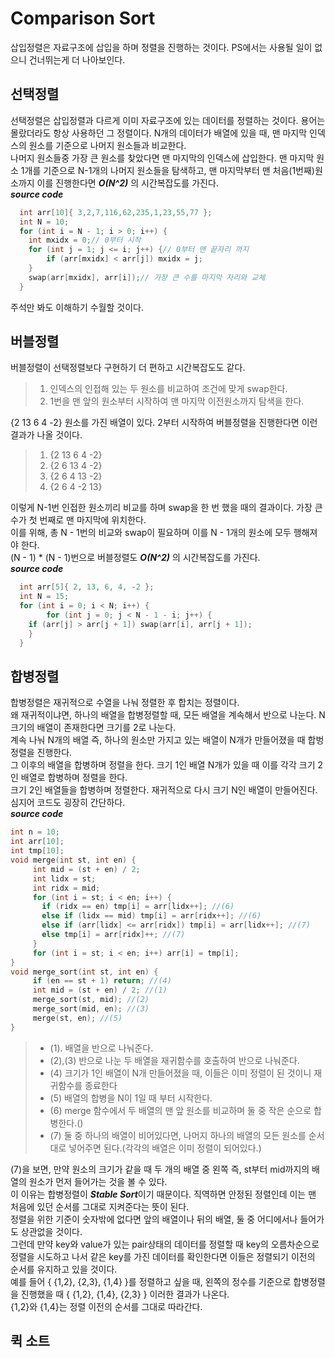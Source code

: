 # Comparison Sort
삽입정렬은 자료구조에 삽입을 하며 정렬을 진행하는 것이다. PS에서는 사용될 일이 없으니 건너뛰는게 더 나아보인다.     
## 선택정렬
선택정렬은 삽입정렬과 다르게 이미 자료구조에 있는 데이터를 정렬하는 것이다.
용어는 몰랐더라도 항상 사용하던 그 정렬이다. N개의 데이터가 배열에 있을 때, 맨 마지막 인덱스의 원소를 기준으로 나머지 원소들과 비교한다.     
나머지 원소들중 가장 큰 원소를 찾았다면 맨 마지막의 인덱스에 삽입한다. 
맨 마지막 원소 1개를 기준으로 N-1개의 나머지 원소들을 탐색하고, 맨 마지막부터 맨 처음(1번째)원소까지 이를 진행한다면 ***O(N^2)*** 의 시간복잡도를 가진다.         
***source code***      
```cpp  
  int arr[10]{ 3,2,7,116,62,235,1,23,55,77 };
  int N = 10;
  for (int i = N - 1; i > 0; i++) {
	int mxidx = 0;// 0부터 시작
	for (int j = 1; j <= i; j++) {// 0부터 맨 끝자리 까지
		if (arr[mxidx] < arr[j]) mxidx = j;
	}
	swap(arr[mxidx], arr[i]);// 가장 큰 수를 마지막 자리와 교체
  }
```      
주석만 봐도 이해하기 수월할 것이다.     
## 버블정렬
버블정렬이 선택정렬보다 구현하기 더 편하고 시간복잡도도 같다.    
> 1. 인덱스의 인접해 있는 두 원소를 비교하여 조건에 맞게 swap한다.
> 2. 1번을 맨 앞의 원소부터 시작하여 맨 마지막 이전원소까지 탐색을 한다.     
      
{2 13 6 4 -2} 원소를 가진 배열이 있다. 2부터 시작하여 버블정렬을 진행한다면 이런 결과가 나올 것이다.       
      
> 1. {2 13 6 4 -2}      
> 2. {2 6 13 4 -2}      
> 3. {2 6 4 13 -2}      
> 4. {2 6 4 -2 13}      
       
이렇게 N-1번 인접한 원소끼리 비교를 하며 swap을 한 번 했을 때의 결과이다. 가장 큰 수가 첫 번째로 맨 마지막에 위치한다.        
이를 위해, 총 N - 1번의 비교와 swap이 필요하며 이를 N - 1개의 원소에 모두 행해져야 한다.           
(N - 1) * (N - 1)번으로 버블정렬도 ***O(N^2)*** 의 시간복잡도를 가진다.      
***source code***     
```cpp
  int arr[5]{ 2, 13, 6, 4, -2 };
  int N = 15;
  for (int i = 0; i < N; i++) {
        for (int j = 0; j < N - 1 - i; j++) {
	if (arr[j] > arr[j + 1]) swap(arr[i], arr[j + 1]);
	}
  }
```

## 합병정렬     
합병정렬은 재귀적으로 수열을 나눠 정렬한 후 합치는 정렬이다.       
왜 재귀적이냐면, 하나의 배열을 합병정렬할 때, 모든 배열을 계속해서 반으로 나눈다. N 크기의 배열이 존재한다면 크기를 2로 나눈다.   
계속 나눠 N개의 배열 즉, 하나의 원소만 가지고 있는 배열이 N개가 만들어졌을 때 합벙정렬을 진행한다.     
그 이후의 배열을 합병하며 정렬을 한다. 크기 1인 배열 N개가 있을 때 이를 각각 크기 2인 배열로 합병하며 정렬을 한다.     
크기 2인 배열들을 합병하며 정렬한다. 재귀적으로 다시 크기 N인 배열이 만들어진다.     
심지어 코드도 굉장히 간단하다.    
***source code***
```cpp
int n = 10;
int arr[10];
int tmp[10];
void merge(int st, int en) {
     int mid = (st + en) / 2;
     int lidx = st;
     int ridx = mid;
     for (int i = st; i < en; i++) {
	   if (ridx == en) tmp[i] = arr[lidx++]; //(6)
	   else if (lidx == mid) tmp[i] = arr[ridx++]; //(6)
	   else if (arr[lidx] <= arr[ridx]) tmp[i] = arr[lidx++]; //(7)
	   else tmp[i] = arr[ridx]++; //(7)
     }
     for (int i = st; i < en; i++) arr[i] = tmp[i];
}
void merge_sort(int st, int en) { 
     if (en == st + 1) return; //(4)
     int mid = (st + en) / 2; //(1)
     merge_sort(st, mid); //(2)
     merge_sort(mid, en); //(3)
     merge(st, en); //(5)
}
```      
> * (1). 배열을 반으로 나눠준다.
> * (2),(3) 반으로 나눈 두 배열을 재귀함수를 호출하여 반으로 나눠준다.
> * (4) 크기가 1인 배열이 N개 만들어졌을 때, 이들은 이미 정렬이 된 것이니 재귀함수를 종료한다
> * (5) 배열의 합병을 N이 1일 때 부터 시작한다.      
> * (6) merge 함수에서 두 배열의 맨 앞 원소를 비교하며 둘 중 작은 순으로 합병한다.()      
> * (7) 둘 중 하나의 배열이 비어있다면, 나머지 하나의 배열의 모든 원소를 순서대로 넣어주면 된다.(각각의 배열은 이미 정렬이 되어있다.)     
       
(7)을 보면, 만약 원소의 크기가 같을 때 두 개의 배열 중 왼쪽 즉, st부터 mid까지의 배열의 원소가 먼저 들어가는 것을 볼 수 있다.   
이 이유는 합병정렬이 ***Stable Sort***이기 때문이다. 직역하면 안정된 정렬인데 이는 맨 처음에 있던 순서를 그대로 지켜준다는 뜻이 된다.     
정렬을 위한 기준이 숫자밖에 없다면 앞의 배열이나 뒤의 배열, 둘 중 어디에서나 들어가도 상관없을 것이다.      
그런데 만약 key와 value가 있는 pair상태의 데이터를 정렬할 때 key의 오름차순으로 정렬을 시도하고 나서 같은 key를 가진 데이터를 확인한다면 이들은 정렬되기 이전의 순서를 유지하고 있을 것이다.          
예를 들어 { {1,2}, {2,3}, {1,4} }를 정렬하고 싶을 때, 왼쪽의 정수를 기준으로 합병정렬을 진행했을 때 { {1,2}, {1,4}, {2,3} } 이러한 결과가 나온다.   
{1,2}와 {1,4}는 정렬 이전의 순서를 그대로 따라간다.          
## 퀵 소트      




